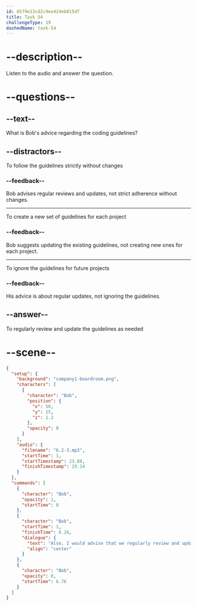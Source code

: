 ```yaml
---
id: 6579e13cd2c9ee424eb815df
title: Task 54
challengeType: 19
dashedName: task-54
---
```


<!-- (Audio) Bob: Also, I would advise that we regularly review and update these guidelines as our projects evolve. -->

# --description--

Listen to the audio and answer the question.

# --questions--

## --text--

What is Bob's advice regarding the coding guidelines?

## --distractors--

To follow the guidelines strictly without changes

### --feedback--

Bob advises regular reviews and updates, not strict adherence without changes.

---

To create a new set of guidelines for each project

### --feedback--

Bob suggests updating the existing guidelines, not creating new ones for each project.

---

To ignore the guidelines for future projects

### --feedback--

His advice is about regular updates, not ignoring the guidelines.

## --answer--

To regularly review and update the guidelines as needed

# --scene--

```json
{
  "setup": {
    "background": "company1-boardroom.png",
    "characters": [
      {
        "character": "Bob",
        "position": {
          "x": 50,
          "y": 15,
          "z": 1.2
        },
        "opacity": 0
      }
    ],
    "audio": {
      "filename": "6.2-3.mp3",
      "startTime": 1,
      "startTimestamp": 23.88,
      "finishTimestamp": 29.14
    }
  },
  "commands": [
    {
      "character": "Bob",
      "opacity": 1,
      "startTime": 0
    },
    {
      "character": "Bob",
      "startTime": 1,
      "finishTime": 6.26,
      "dialogue": {
        "text": "Also, I would advise that we regularly review and update these guidelines as our projects involve.",
        "align": "center"
      }
    },
    {
      "character": "Bob",
      "opacity": 0,
      "startTime": 6.76
    }
  ]
}
```

